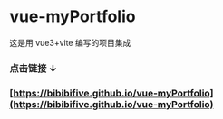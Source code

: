 # vue-myPortfolio

这是用 vue3+vite 编写的项目集成

### 点击链接 ↓

### [https://bibibifive.github.io/vue-myPortfolio](https://bibibifive.github.io/vue-myPortfolio)

